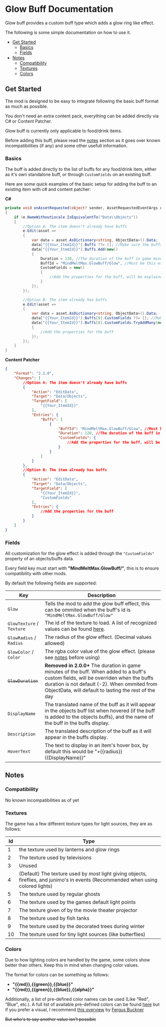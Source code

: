 # Glow Buff Documentation

Glow buff provides a custom buff type which adds a glow ring like effect.

The following is some simple documentation on how to use it.

* [Get Started](#get-started)
	* [Basics](#basics)
	* [Fields](#fields)
* [Notes](#notes)
	* [Compatibility](#compatibility)
	* [Textures](#textures)
	* [Colors](#colors)

## Get Started

The mod is designed to be easy to integrate following the basic buff format as much as possible.

You don't need an extra content pack, everything can be added directly via C# or Content Patcher.

Glow buff is currently only applicable to food/drink items.

Before adding this buff, please read the [notes](#notes) section as it goes over known incompatibilities (if any) and some other usefull information.

### Basics

The buff is added directly to the list of buffs for any food/drink item, either as it's own standalone buff, or through `CustomFields` on an existing buff.

Here are some quick examples of the basic setup for adding the buff to an existing item with c# and content patcher:

**C#**
```cs
private void onAssetRequested(object? sender, AssetRequestedEventArgs e)
{
	if (e.NameWithoutLocale.IsEquivalentTo("Data\\Objects"))
	{
		//Option A: The item doesn't already have buffs
		e.Edit(asset => 
		{
			var data = asset.AsDictionary<string, ObjectData>().Data;
			data["{{Your_ItemId}}"].Buffs ??= []; //Make sure the buffs list exists
			data["{{Your_ItemId}}"].Buffs.Add(new()
			{
				Duration = 120, //The duration of the buff in game minutes
				BuffId = "MindMeltMax.GlowBuff/Glow", //Must be this exact Id to load the correct buff
				CustomFields = new()
				{
					//Add the properties for the buff, will be explained in Fields
				}
			});
		});

		//Option B: The item already has buffs
		e.Edit(asset => 
		{
			var data = asset.AsDictionary<string, ObjectData>().Data;
			data["{{Your_ItemId}}"].Buffs[0].CustomFields ??= []; //Make sure CustomFields exists
			data["{{Your_ItemId}}"].Buffs[0].CustomFields.TryAddMany(new() 
			{
				//Add the properties for the buff
			});
		});
	}
}
```

**Content Patcher**
```json
{
  	"Format": "2.2.0",
  	"Changes": [
		//Option A: The item doesn't already have buffs
    	{
      		"Action": "EditData",
      		"Target": "Data/Objects",
      		"TargetField": [
        		"{{Your_ItemId}}"
      		],
      		"Entries": {
				"Buffs": [
					{
						"BuffId": "MindMeltMax.GlowBuff/Glow", //Must be this exact Id to load the correct buff
						"Duration": 120, //The duration of the buff in game minutes
						"CustomFields": {
							//Add the properties for the buff, will be explained in Fields
						}
					}
				]
      		}
    	},
		//Option B: The item already has buffs
		{
			"Action": "EditData",
			"Target": "Data/Objects",
			"TargetField": [
				"{{Your_ItemId}}",
				"CustomFields"
			],
			"Entries": {
				//Add the properties for the buff
			}
		}
  	]
}
```

### Fields

All customization for the glow effect is added through the `"CustomFields"` property of an objects/buffs data.

Every field key must start with **"MindMeltMax.GlowBuff/"**, this is to ensure compatibility with other mods.

By default the following fields are supported:

| Key | Description |
| --- | ----------- |
| `Glow` | Tells the mod to add the glow buff effect, this can be ommited when the buff's id is `"MindMeltMax.GlowBuff/Glow"` |
| `GlowTexture` / `Texture` | The id of the texture to load. A list of recognized values can be found [here](#textures). |
| `GlowRadius` / `Radius` | The radius of the glow effect. (Decimal values allowed) |
| `GlowColor` / `Color` | The rgba color value of the glow effect. (please see [notes](#colors) before using) |
| ~~`GlowDuration`~~ | **Removed in 2.0.0+** The duration in game minutes of the buff. When added to a buff's custom fields, will be overriden when the buffs duration is not default (-2). When ommited from ObjectData, will default to lasting the rest of the day |
| `DisplayName` | The translated name of the buff as it will appear in the objects buff list when hovered (if the buff is added to the objects buffs), and the name of the buff in the buffs display. |
| `Description` | The translated description of the buff as it will appear in the buffs display. |
| `HoverText` | The text to display in an item's hover box, by default this would be "+{{radius}} {{DisplayName}}" |

## Notes

### Compatibility

No known incompatibilities as of yet

### Textures

The game has a few different texture types for light sources, they are as follows:

| Id | Type |
| -- | ---- |
| 1 | the texture used by lanterns and glow rings |
| 2 | The texture used by televisions |
| 3 | Unused |
| 4 | (Default) The texture used by most light giving objects, fireflies, and junimo's in events (Recommended when using colored lights) |
| 5 | The texture used by regular ghosts |
| 6 | The texture used by the games default light points |
| 7 | The texture given of by the movie theater projector |
| 8 | The texture used by fish tanks |
| 9 | The texture used by the decorated trees during winter |
| 10 | The texture used for tiny light sources (like butterflies) |

### Colors

Due to how lighting colors are handled by the game, some colors show better than others. Keep this in mind when changing color values.

The format for colors can be something as follows:

* **"{{red}},{{green}},{{blue}}"**
* **"{{red}},{{green}},{{blue}},{{alpha}}"**

Additionally, a list of pre-defined color names can be used (Like "Red", "Blue", etc.). A full list of available pre-defined colors can be found [here](https://docs.monogame.net/api/Microsoft.Xna.Framework.Color.html#properties) but if you prefer a visual, I recommend [this overview](https://gpoamusements.itch.io/monogame-colour-palette) by [Fergus Buckner](https://gpoamusements.itch.io/)

~~But who's to say another value isn't possible~~